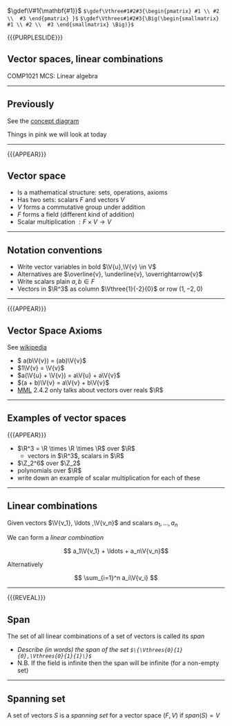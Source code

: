 $\gdef\V#1{\mathbf{#1}}$
`$\gdef\Vthree#1#2#3{\begin{pmatrix} #1 \\ #2 \\  #3 \end{pmatrix} }$`
`$\gdef\Vthrees#1#2#3{\Big(\begin{smallmatrix} #1 \\ #2 \\  #3 \end{smallmatrix} \Big)}$`

{{{PURPLESLIDE}}}

## Vector spaces, linear combinations

COMP1021 MCS: Linear algebra

---

## Previously

See the [concept diagram](https://github.com/stevenaeola/linalg_lectures/blob/eda722174a07eaee5df5579226749d5d755a7e76/concepts.mmd)

Things in pink we will look at today

---
{{{APPEAR}}}

## Vector space

- Is a mathematical structure: sets, operations, axioms
- Has two sets: scalars $F$ and vectors $V$
- $V$ forms a commutative group under addition
- $F$ forms a field (different kind of addition)
- Scalar multiplication $: F \times V \rightarrow V$

---

## Notation conventions

- Write vector variables in bold $\V{u},\V{v} \in V$
- Alternatives are $\overline{v}, \underline{v}, \overrightarrow{v}$
- Write scalars plain $a,b \in F$
- Vectors in $\R^3$ as column $\Vthree{1}{-2}{0}$ or row $(1,-2,0)$

---

{{{APPEAR}}}

## Vector Space Axioms

See [wikipedia](https://en.wikipedia.org/wiki/Vector_space#Definition_and_basic_properties)

- $ a(b\V{v}) = (ab)\V{v}$
- $1\V{v} = \V{v}$
- $a(\V{u} + \V{v}) = a\V{u} + a\V{v}$
- $(a + b)\V{v} = a\V{v} + b\V{v}$
- [MML](https://mml-book.github.io/) 2.4.2 only talks about vectors over reals $\R$

---

## Examples of vector spaces

{{{APPEAR}}}

- $\R^3 = \R \times \R \times \R$ over $\R$ 
  - vectors in $\R^3$, scalars in $\R$
- $\Z_2^6$ over $\Z_2$
- polynomials over $\R$
- write down an example of scalar multiplication for each of these

---

## Linear combinations

Given vectors $\V{v_1}, \ldots ,\V{v_n}$ and scalars $a_1, \ldots ,a_n$

We can form a _linear combination_

$$ a_1\V{v_1} + \ldots + a_n\V{v_n}$$

Alternatively

$$ \sum_{i=1}^n a_i\V{v_i} $$

---
{{{REVEAL}}}

## Span

The set of all linear combinations of a set of vectors is called its _span_


- _Describe (in words) the span of the set `$\{\Vthrees{0}{1}{0},\Vthrees{0}{1}{1}\}$`_
- N.B. If the field is infinite then the span will be infinite (for a non-empty set)


---

## Spanning set

A set of vectors $S$ is a _spanning set_ for a vector space $(F,V)$ if $span(S)=V$